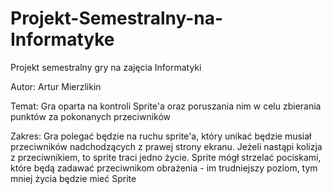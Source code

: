 # Projekt-Semestralny-na-Informatyke

Projekt semestralny gry na zajęcia Informatyki

Autor: Artur Mierzlikin

Temat: Gra oparta na kontroli Sprite'a oraz poruszania nim w celu zbierania punktów za pokonanych przeciwników

Zakres: Gra polegać będzie na ruchu sprite'a, który unikać będzie musiał przeciwników nadchodzących z prawej strony ekranu. 
Jeżeli nastąpi kolizja z przeciwnikiem, to sprite traci jedno życie. 
Sprite mógł strzelać pociskami, które będą zadawać przeciwnikom obrażenia - im trudniejszy poziom, tym mniej życia będzie mieć Sprite
